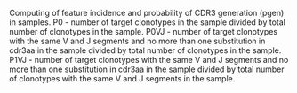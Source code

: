Computing of feature incidence and probability of CDR3 generation (pgen) in samples.
P0 - number of target clonotypes in the sample divided by total number of clonotypes in the sample.
P0VJ - number of target clonotypes with the same V and J segments and no more than one substitution in cdr3aa in the sample divided by total number of clonotypes in the sample.
P1VJ - number of target clonotypes with the same V and J segments and no more than one substitution in cdr3aa in the sample divided by total number of clonotypes with the same V and J segments in the sample.
